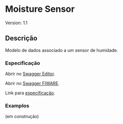 # Moisture Sensor
Version: 1.1

## Descrição

Modelo de dados associado a um sensor de humidade.
### Especificação

Abrir no [Swagger Editor](https://editor.swagger.io/?url=https://raw.githubusercontent.com/jpcoelhoATipbDOTpt/MAN4HEALTH/main/DataModel/Sensors/Moisture/swagger.yaml).

Abrir no [Swagger FIWARE](https://swagger.lab.fiware.org/?url=https://raw.githubusercontent.com/jpcoelhoATipbDOTpt/MAN4HEALTH/main/DataModel/Sensors/Moisture/swagger.yaml).

Link para [especificação](https://github.com/jpcoelhoATipbDOTpt/MAN4HEALTH/blob/main/DataModel/Sensors/Moisture/datamodels.md).

### Examplos
(em construção)
